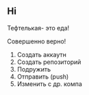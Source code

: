 ## Hi

Тефтелькая- это еда!

Совершенно верно!

1. Создать аккаутн
2. Создать репозиторий
3. Подружить
4. Отправить (push)
5. Изменить с др. компа
